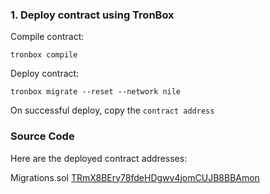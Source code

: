 ### 1. Deploy contract using TronBox

Compile contract:

```
tronbox compile
```

Deploy contract:

```
tronbox migrate --reset --network nile
```

On successful deploy, copy the `contract address`

### Source Code

Here are the deployed contract addresses:

Migrations.sol [TRmX8BEry78fdeHDgwv4jomCUJB8BBAmon](https://nile.tronscan.org/#/contract/TRmX8BEry78fdeHDgwv4jomCUJB8BBAmon)
